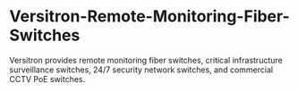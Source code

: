# Versitron-Remote-Monitoring-Fiber-Switches
Versitron provides remote monitoring fiber switches, critical infrastructure surveillance switches, 24/7 security network switches, and commercial CCTV PoE switches.

